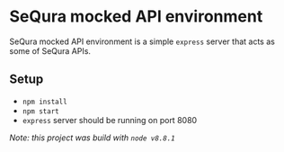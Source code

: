 # SeQura mocked API environment

SeQura mocked API environment is a simple `express` server that acts as some of SeQura APIs.

## Setup

* `npm install`
* `npm start`
* `express` server should be running on port 8080

_Note: this project was build with `node v8.8.1`_
